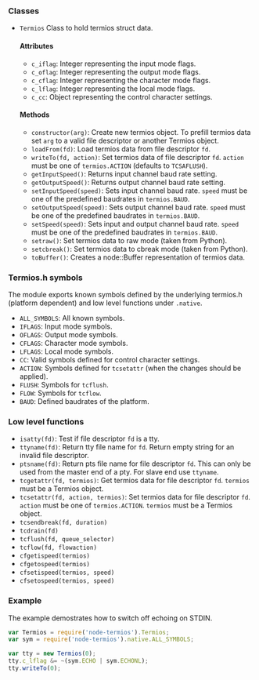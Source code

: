 ### Classes

- `Termios` Class to hold termios struct data.

    #### Attributes
    
    - `c_iflag`: Integer representing the input mode flags.
    - `c_oflag`: Integer representing the output mode flags.
    - `c_cflag`: Integer representing the character mode flags.
    - `c_lflag`: Integer representing the local mode flags.
    - `c_cc`: Object representing the control character settings.

    #### Methods
    
    - `constructor(arg)`: Create new termios object.
      To prefill termios data set `arg` to
      a valid file descriptor or another Termios object.
    - `loadFrom(fd)`: Load termios data from file descriptor `fd`.
    - `writeTo(fd, action)`: Set termios data of file descriptor `fd`.
      `action` must be one of `termios.ACTION` (defaults to `TCSAFLUSH`).
    - `getInputSpeed()`: Returns input channel baud rate setting.
    - `getOutputSpeed()`: Returns output channel baud rate setting.
    - `setInputSpeed(speed)`: Sets input channel baud rate.
      `speed` must be one of the predefined baudrates in `termios.BAUD`.
    - `setOutputSpeed(speed)`: Sets output channel baud rate.
      `speed` must be one of the predefined baudrates in `termios.BAUD`.
    - `setSpeed(speed)`: Sets input and output channel baud rate.
      `speed` must be one of the predefined baudrates in `termios.BAUD`.
    - `setraw()`: Set termios data to raw mode (taken from Python).
    - `setcbreak()`: Set termios data to cbreak mode (taken from Python).
    - `toBuffer()`: Creates a node::Buffer representation of termios data.

### Termios.h symbols

The module exports known symbols defined by the
underlying termios.h (platform dependent) and low level functions under `.native`.

- `ALL_SYMBOLS`: All known symbols.
- `IFLAGS`: Input mode symbols.
- `OFLAGS`: Output mode symbols.
- `CFLAGS`: Character mode symbols.
- `LFLAGS`: Local mode symbols.
- `CC`: Valid symbols defined for control character settings.
- `ACTION`: Symbols defined for `tcsetattr`
  (when the changes should be applied).
- `FLUSH`: Symbols for `tcflush`.
- `FLOW`: Symbols for `tcflow`.
- `BAUD`: Defined baudrates of the platform.

### Low level functions

- `isatty(fd)`: Test if file descriptor `fd` is a tty.
- `ttyname(fd)`: Return tty file name for `fd`.
  Return empty string for an invalid file descriptor.
- `ptsname(fd)`: Return pts file name for file descriptor `fd`.
  This can only be used from the master end of a pty.
  For slave end use `ttyname`.
- `tcgetattr(fd, termios)`: Get termios data for file descriptor `fd`.
  `termios` must be a Termios object.
- `tcsetattr(fd, action, termios)`: Set termios data for file descriptor `fd`.
  `action` must be one of `termios.ACTION`. `termios` must be a Termios object.
- `tcsendbreak(fd, duration)`
- `tcdrain(fd)`
- `tcflush(fd, queue_selector)`
- `tcflow(fd, flowaction)`
- `cfgetispeed(termios)`
- `cfgetospeed(termios)`
- `cfsetispeed(termios, speed)`
- `cfsetospeed(termios, speed)`


### Example

The example demostrates how to switch off echoing on STDIN.
```javascript
var Termios = require('node-termios').Termios;
var sym = require('node-termios').native.ALL_SYMBOLS;

var tty = new Termios(0);
tty.c_lflag &= ~(sym.ECHO | sym.ECHONL);
tty.writeTo(0);
```


